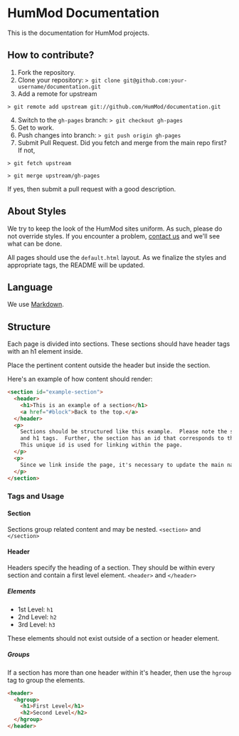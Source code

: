 # HumMod Documentation

This is the documentation for HumMod projects.

## How to contribute?
1. Fork the repository.
2. Clone your repository: `> git clone git@github.com:your-username/documentation.git`
3. Add a remote for upstream
```
> git remote add upstream git://github.com/HumMod/documentation.git
```
4. Switch to the `gh-pages` branch: `> git checkout gh-pages`
5. Get to work.
6. Push changes into branch: `> git push origin gh-pages`
7. Submit Pull Request.  Did you fetch and merge from the main repo first?  If not, 

```
> git fetch upstream

> git merge upstream/gh-pages
```
If yes, then submit a pull request with a good description.

## About Styles
We try to keep the look of the HumMod sites uniform.  As such, please do not override styles.  If you encounter a problem, [contact us](http://hummod.org/contact) and we'll see what can be done.

All pages should use the `default.html` layout.  As we finalize the styles and appropriate tags, the README will be updated.

## Language
We use [Markdown](http://daringfireball.net/projects/markdown/).

## Structure
Each page is divided into sections.  These sections should have header tags with an h1 element inside.

Place the pertinent content outside the header but inside the section.

Here's an example of how content should render:

```html
<section id="example-section">
  <header>
    <h1>This is an example of a section</h1>
    <a href="#block">Back to the top.</a>
  </header>
  <p>
    Sections should be structured like this example.  Please note the section, header, 
    and h1 tags.  Further, the section has an id that corresponds to the sections header.
    This unique id is used for linking within the page.
  </p>
  <p>
    Since we link inside the page, it's necessary to update the main nav group up top.
  </p>
</section>
``` 

### Tags and Usage
#### Section
Sections group related content and may be nested.
`<section>` and `</section>`

#### Header
Headers specify the heading of a section.  They should be within every section and contain a first level element.
`<header>` and `</header>`

##### Elements
* 1st Level: `h1`
* 2nd Level: `h2`
* 3rd Level: `h3`

These elements should not exist outside of a section or header element.

##### Groups
If a section has more than one header within it's header, then use the `hgroup` tag to group the elements.
```html
<header>
  <hgroup>
    <h1>First Level</h1>
    <h2>Second Level</h2>
  </hgroup>
</header>
```